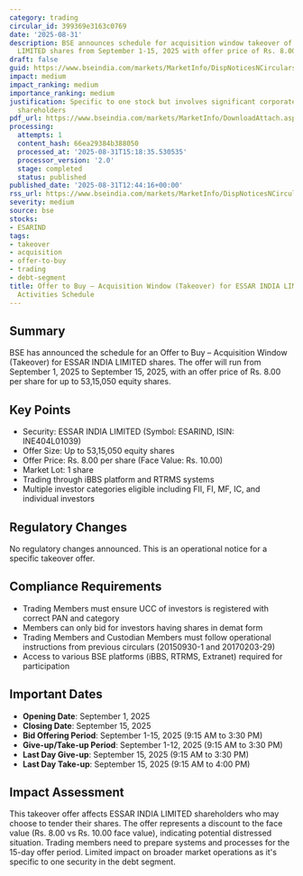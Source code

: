 ```yaml
---
category: trading
circular_id: 399369e3163c0769
date: '2025-08-31'
description: BSE announces schedule for acquisition window takeover of ESSAR INDIA
  LIMITED shares from September 1-15, 2025 with offer price of Rs. 8.00 per share.
draft: false
guid: https://www.bseindia.com/markets/MarketInfo/DispNoticesNCirculars.aspx?Noticeid={F50F72C2-D7F6-4CB6-968A-27A20081932D}&noticeno=20250831-3&dt=08/31/2025&icount=3&totcount=3&flag=0
impact: medium
impact_ranking: medium
importance_ranking: medium
justification: Specific to one stock but involves significant corporate action affecting
  shareholders
pdf_url: https://www.bseindia.com/markets/MarketInfo/DownloadAttach.aspx?id=20250831-3&attachedId=
processing:
  attempts: 1
  content_hash: 66ea29384b388050
  processed_at: '2025-08-31T15:18:35.530535'
  processor_version: '2.0'
  stage: completed
  status: published
published_date: '2025-08-31T12:44:16+00:00'
rss_url: https://www.bseindia.com/markets/MarketInfo/DispNoticesNCirculars.aspx?Noticeid={F50F72C2-D7F6-4CB6-968A-27A20081932D}&noticeno=20250831-3&dt=08/31/2025&icount=3&totcount=3&flag=0
severity: medium
source: bse
stocks:
- ESARIND
tags:
- takeover
- acquisition
- offer-to-buy
- trading
- debt-segment
title: Offer to Buy – Acquisition Window (Takeover) for ESSAR INDIA LIMITED - Live
  Activities Schedule
---
```


## Summary

BSE has announced the schedule for an Offer to Buy – Acquisition Window (Takeover) for ESSAR INDIA LIMITED shares. The offer will run from September 1, 2025 to September 15, 2025, with an offer price of Rs. 8.00 per share for up to 53,15,050 equity shares.

## Key Points

- Security: ESSAR INDIA LIMITED (Symbol: ESARIND, ISIN: INE404L01039)
- Offer Size: Up to 53,15,050 equity shares
- Offer Price: Rs. 8.00 per share (Face Value: Rs. 10.00)
- Market Lot: 1 share
- Trading through iBBS platform and RTRMS systems
- Multiple investor categories eligible including FII, FI, MF, IC, and individual investors

## Regulatory Changes

No regulatory changes announced. This is an operational notice for a specific takeover offer.

## Compliance Requirements

- Trading Members must ensure UCC of investors is registered with correct PAN and category
- Members can only bid for investors having shares in demat form
- Trading Members and Custodian Members must follow operational instructions from previous circulars (20150930-1 and 20170203-29)
- Access to various BSE platforms (iBBS, RTRMS, Extranet) required for participation

## Important Dates

- **Opening Date**: September 1, 2025
- **Closing Date**: September 15, 2025
- **Bid Offering Period**: September 1-15, 2025 (9:15 AM to 3:30 PM)
- **Give-up/Take-up Period**: September 1-12, 2025 (9:15 AM to 3:30 PM)
- **Last Day Give-up**: September 15, 2025 (9:15 AM to 3:30 PM)
- **Last Day Take-up**: September 15, 2025 (9:15 AM to 4:00 PM)

## Impact Assessment

This takeover offer affects ESSAR INDIA LIMITED shareholders who may choose to tender their shares. The offer represents a discount to the face value (Rs. 8.00 vs Rs. 10.00 face value), indicating potential distressed situation. Trading members need to prepare systems and processes for the 15-day offer period. Limited impact on broader market operations as it's specific to one security in the debt segment.